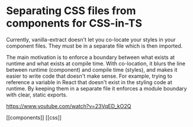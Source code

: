 # Separating CSS files from components for CSS-in-TS

Currently, vanilla-extract doesn't let you co-locate your styles in your component files. They must be in a separate file which is then imported.

The main motivation is to enforce a boundary between what exists at runtime and what exists at compile time. With co-location, it blurs the line between runtime (component) and compile time (styles), and makes it easier to write code that doesn't make sense. For example, trying to reference a variable in React that doesn't exist in the styling code at runtime. By keeping them in a separate file it enforces a module boundary with clear, static exports.

https://www.youtube.com/watch?v=23VqED_kO2Q

[[components]]
[[css]]